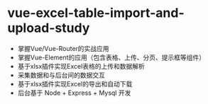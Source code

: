 # vue-excel-table-import-and-upload-study
- 掌握Vue/Vue-Router的实战应用 
- 掌握Vue-Element的应用（包含表格、上传、分页、提示框等组件）       
- 基于xlsx插件实现Excel表格的上传和数据解析 
- 采集数据和与后台间的数据交互 
- 基于xlsx插件实现Excel的导出和自动下载 
- 后台基于 Node + Express + Mysql 开发
